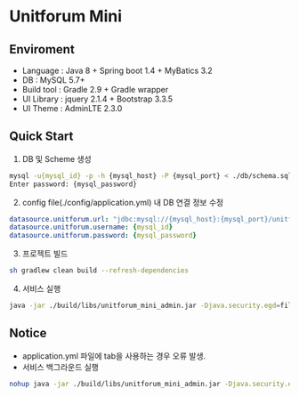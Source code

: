 Unitforum Mini
===

## Enviroment

- Language : Java 8 + Spring boot 1.4 + MyBatics 3.2
- DB : MySQL 5.7+
- Build tool : Gradle 2.9 + Gradle wrapper
- UI Library : jquery 2.1.4 + Bootstrap 3.3.5
- UI Theme : AdminLTE 2.3.0

## Quick Start

1. DB 및 Scheme 생성

```sh
mysql -u{mysql_id} -p -h {mysql_host} -P {mysql_port} < ./db/schema.sql
Enter password: {mysql_password}
```

2. config file(./config/application.yml) 내 DB 연결 정보 수정

```yml
datasource.unitforum.url: "jdbc:mysql://{mysql_host}:{mysql_port}/unitforumdb?autoReconnect=true&initialTimeout=3&maxReconnects=5&useUnicode=true&characterEncoding=utf8"
datasource.unitforum.username: {mysql_id}
datasource.unitforum.password: {mysql_password}
```

3. 프로젝트 빌드

```sh
sh gradlew clean build --refresh-dependencies
```

4. 서비스 실행

```sh
java -jar ./build/libs/unitforum_mini_admin.jar -Djava.security.egd=file:/dev/./urandom -Xms1000m -Xmx1000m -server
```

## Notice

- application.yml 파일에 tab을 사용하는 경우 오류 발생.
- 서비스 백그라운드 실행 

```sh
nohup java -jar ./build/libs/unitforum_mini_admin.jar -Djava.security.egd=file:/dev/./urandom -Xms1000m -Xmx1000m -server >/dev/null 2>&1 &
```

